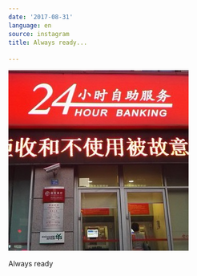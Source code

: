 ```yaml
---
date: '2017-08-31'
language: en
source: instagram
title: Always ready...

---
```


![](/uploads/instagram/201708/bb136323978dc5e67917bc342bb630f5.jpg)

Always ready
            